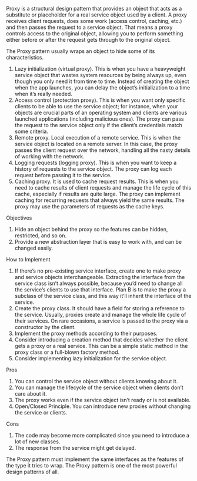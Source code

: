 Proxy is a structural design pattern that provides an object that acts as a substitute or placeholder for a real service object used by a client. A
proxy receives client requests, does some work (access control, caching, etc.) and then passes the request to a service object. That means a proxy
controls access to the original object, allowing you to perform something either before or after the request gets through to the original object.

The Proxy pattern usually wraps an object to hide some of its characteristics.

1. Lazy initialization (virtual proxy). This is when you have a heavyweight service object that wastes system resources by being always up, even though
   you only need it from time to time. Instead of creating the object when the app launches, you can delay the object’s initialization to a time when
   it’s really needed.
2. Access control (protection proxy). This is when you want only specific clients to be able to use the service object; for instance, when your objects
   are crucial parts of an operating system and clients are various launched applications (including malicious ones). The proxy can pass the request to
   the service object only if the client’s credentials match some criteria.
3. Remote proxy. Local execution of a remote service. This is when the service object is located on a remote server. In this case, the proxy passes the
   client request over the network, handling all the nasty details of working with the network.
4. Logging requests (logging proxy). This is when you want to keep a history of requests to the service object. The proxy can log each request before
   passing it to the service.
5. Caching proxy. It is used to cache request results. This is when you need to cache results of client requests and manage the life cycle of this
   cache, especially if results are quite large. The proxy can implement caching for recurring requests that always yield the same results. The proxy
   may use the parameters of requests as the cache keys.

Objectives

1. Hide an object behind the proxy so the features can be hidden, restricted, and so on.
2. Provide a new abstraction layer that is easy to work with, and can be changed easily.

How to Implement

1. If there’s no pre-existing service interface, create one to make proxy and service objects interchangeable. Extracting the interface from the service
   class isn’t always possible, because you’d need to change all the service’s clients to use that interface. Plan B is to make the proxy a subclass of
   the service class, and this way it’ll inherit the interface of the service.
2. Create the proxy class. It should have a field for storing a reference to the service. Usually, proxies create and manage the whole life cycle of
   their services. On rare occasions, a service is passed to the proxy via a constructor by the client.
3. Implement the proxy methods according to their purposes.
4. Consider introducing a creation method that decides whether the client gets a proxy or a real service. This can be a simple static method in the
   proxy class or a full-blown factory method.
5. Consider implementing lazy initialization for the service object.

Pros

1. You can control the service object without clients knowing about it.
2. You can manage the lifecycle of the service object when clients don’t care about it.
3. The proxy works even if the service object isn’t ready or is not available.
4. Open/Closed Principle. You can introduce new proxies without changing the service or clients.

Cons

1. The code may become more complicated since you need to introduce a lot of new classes.
2. The response from the service might get delayed.

The Proxy pattern must implement the same interfaces as the features of the type it tries to wrap. The Proxy pattern is one of the most powerful design
patterns of all.
